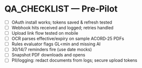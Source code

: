 # QA_CHECKLIST — Pre‑Pilot

- [ ] OAuth install works; tokens saved & refresh tested
- [ ] Webhook hits received and logged; retries handled
- [ ] Upload link flow tested on mobile
- [ ] OCR parses effective/expiry on sample ACORD‑25 PDFs
- [ ] Rules evaluator flags GL<min and missing AI
- [ ] 30/14/7 reminders fire (use date mocks)
- [ ] Snapshot PDF downloads and opens
- [ ] PII/logging: redact documents from logs; secure upload tokens
